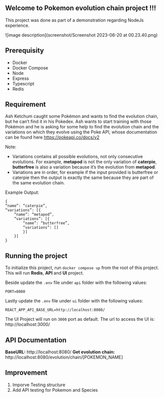 ## Welcome to Pokemon evolution chain project !!!

This project was done as part of a demonstration regarding NodeJs experience.

![image description](screenshot/Screenshot 2023-06-20 at 00.23.40.png)

## Prerequisity

- Docker
- Docker Compose
- Node
- Express
- Typescript
- Redis

## Requirement

Ash Ketchum caught some Pokémon and wants to find the evolution chain, but he can’t find it in his Pokedex. Ash wants to start training with those Pokémon and he is asking for some help to find the evolution chain and the variations on which they evolve using the Poke API, whose documentation can be found here https://pokeapi.co/docs/v2

Note:

- Variations contains all possible evolutions, not only consecutive evolutions. For
  example, **metapod** is not the only variation of **caterpie**, **butterfree** is also a variation because it’s the evolution from **metapod**.
- Variations are in order, for example if the input provided is butterfree or caterpie then the output is exactly the same because they are part of the same evolution
  chain.

Example Output:

    {
    “name”: “caterpie”,
    “variations”: [{
    	“name”: “metapod”,
    	“variations”: [{
    		“name”: “butterfree”,
    		“variations”: []
    		}]
    	}]
    }

## Running the project

To initialize this project, run `docker compose up` from the root of this project. This will run **Redis**, **API** and **UI** project.

Beside update the `.env` file under `api` folder with the following values:

    PORT=8080

Lastly update the `.env` file under `ui` folder with the following values:

    REACT_APP_API_BASE_URL=http://localhost:8080/

The UI Project will run on `3000` port as default. The url to access the UI is: http://localhost:3000/

## API Documentation

**BaseURL:** http://localhost:8080/
**Get evolution chain:** http://localhost:8080/evolution/chain/[POKEMON_NAME]

## Improvement

1.  Imporve Testing structure
2.  Add API testing for Pokemon and Species
